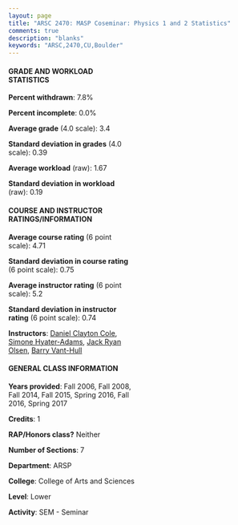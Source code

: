 ```yaml
---
layout: page
title: "ARSC 2470: MASP Coseminar: Physics 1 and 2 Statistics"
comments: true
description: "blanks"
keywords: "ARSC,2470,CU,Boulder"
---
```

<head>
<script src="https://ajax.googleapis.com/ajax/libs/jquery/2.1.3/jquery.min.js"></script>
<script src="https://dl.dropboxusercontent.com/s/pc42nxpaw1ea4o9/highcharts.js?dl=0"></script>
<!-- <script src="../assets/js/highcharts.js"></script> -->
<style type="text/css">@font-face {
	font-family: "Bebas Neue";
	src: url(https://www.filehosting.org/file/details/544349/BebasNeue Regular.otf) format("opentype");
	}
	h1.Bebas { 
		font-family: "Bebas Neue", Verdana, Tahoma;
	}
</style>
</head>
<body>
	<div id="container" style="float: right; width: 45%; height: 88%; margin-left: 2.5%; margin-right: 2.5%;"></div>
	<script language="JavaScript">
		$(document).ready(function() {
		var chart = {type: 'column'};
		var title = {text: 'Grade Distribution'};
		var xAxis = {categories: ['A','B','C','D','F'],crosshair: true};
		var yAxis = {min: 0,title: {text: 'Percentage'}};
		var tooltip = {headerFormat: '<center><b><span style="font-size:20px">{point.key}</span></b></center>',
		               pointFormat: '<td style="padding:0"><b>{point.y:.1f}%</b></td>',
		               footerFormat: '</table>',shared: true,useHTML: true};
		var plotOptions = {column: {pointPadding: 0.0,borderWidth: 0}};  
		var credits = {enabled: false};var series= [{name: 'Percent',data: [58.75,27.16,12.79,0.0,1.3,]}];
		var json = {};
		json.chart = chart;
		json.title = title;
		json.tooltip = tooltip;
		json.xAxis = xAxis;
		json.yAxis = yAxis;  
		json.series = series;
		json.plotOptions = plotOptions;  
		json.credits = credits;
		$('#container').highcharts(json);
	});
	</script>
</body>
			   
#### GRADE AND WORKLOAD STATISTICS

**Percent withdrawn**: 7.8%

**Percent incomplete**: 0.0%

**Average grade** (4.0 scale): 3.4

**Standard deviation in grades** (4.0 scale): 0.39

**Average workload** (raw): 1.67

**Standard deviation in workload** (raw): 0.19

#### COURSE AND INSTRUCTOR RATINGS/INFORMATION

**Average course rating** (6 point scale): 4.71

**Standard deviation in course rating** (6 point scale): 0.75

**Average instructor rating** (6 point scale): 5.2

**Standard deviation in instructor rating** (6 point scale): 0.74

**Instructors**: <a href='../../instructors/Daniel_Clayton_Cole'>Daniel Clayton Cole</a>, <a href='../../instructors/Simone_Hyater-Adams'>Simone Hyater-Adams</a>, <a href='../../instructors/Jack_Ryan_Olsen'>Jack Ryan Olsen</a>, <a href='../../instructors/Barry_Vant-Hull'>Barry Vant-Hull</a>

#### GENERAL CLASS INFORMATION

**Years provided**: Fall 2006, Fall 2008, Fall 2014, Fall 2015, Spring 2016, Fall 2016, Spring 2017

**Credits**: 1

**RAP/Honors class?** Neither

**Number of Sections**: 7

**Department**: ARSP

**College**: College of Arts and Sciences

**Level**: Lower

**Activity**: SEM - Seminar
